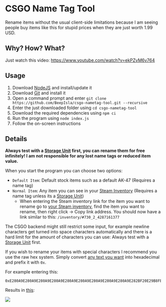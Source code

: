 # CSGO Name Tag Tool

Rename items without the usual client-side limitations because I am seeing people buy items like this for stupid prices when they are just worth 1.99 USD.

## Why? How? What?

Just watch this video: https://www.youtube.com/watch?v=ekPZvM6v764

## Usage

1. Download [NodeJS](https://nodejs.org/) and install/update it
2. Download [Git](https://git-scm.com/) and install it
3. Open a command prompt and enter `git clone https://github.com/BeepIsla/csgo-nametag-tool.git --recursive`
4. Enter the just downloaded folder using `cd csgo-nametag-tool`
5. Download the required dependencies using `npm ci`
6. Run the program using `node index.js`
7. Follow the on-screen instructions

## Details

**Always test with a [Storage Unit](https://counterstrike.fandom.com/wiki/Storage_Unit) first, you can rename them for free infinitely! I am not responsible for any lost name tags or reduced item value.**

When you start the program you can choose two options:

- `Default Item`: Default stock items such as a default AK-47 (Requires a name tag)
- `Normal Item`: Any item you can see in your [Steam Inventory](https://steamcommunity.com/my/inventory/) (Requires a name tag unless its a [Storage Unit](https://counterstrike.fandom.com/wiki/Storage_Unit))
  - When entering the Steam inventory link for the item you want to rename go to [your Steam inventory]([https://steam](https://steamcommunity.com/my/inventory/)), find the item you want to rename, then right click -> Copy link address. You should now have a link similar to this: `/inventory/#730_2_4287161377`

The CSGO backend might still restrict some input, for example newline characters get turned into space characters automatically and there is a hard limit for the amount of characters you can use: Always test with a [Storage Unit](https://counterstrike.fandom.com/wiki/Storage_Unit) first.

If you wish to rename your items with special characters I recommend you use the raw hex system. Simply convert [any text you want](https://www.rapidtables.com/convert/number/ascii-to-hex.html) into hexadecimal and prefix it with `0x`.

For example entering this:

```
0xE280A9E280A9E280A9E280A9E280A9E280A9E280A9E280A9E280A9E282BF20E29B8FE280A9E280A9E280A9E280A9E280A9E280A9E280A9E280A9E280A9
```

Results in [this](https://i.imgur.com/A7Hs67c.png):

![](https://i.imgur.com/A7Hs67c.png)
